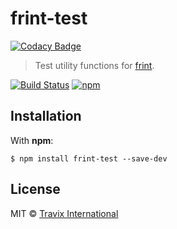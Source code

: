 # frint-test


[![Codacy Badge](https://api.codacy.com/project/badge/Grade/d1c4178215184542bc273d997ab9acf4)](https://www.codacy.com/app/mAiN_iNfEcTiOn/frint-test?utm_source=github.com&amp;utm_medium=referral&amp;utm_content=Travix-International/frint-test&amp;utm_campaign=badger)

> Test utility functions for [frint](https://travix-international.github.io/frint).

[![Build Status](https://travis-ci.org/Travix-International/frint-test.svg?branch=master)](https://travis-ci.org/Travix-International/frint-test) [![npm](https://img.shields.io/npm/v/frint-test.svg)](https://www.npmjs.com/package/frint-test)

## Installation

With **npm**:

```
$ npm install frint-test --save-dev
```

## License

MIT © [Travix International](http://travix.com)
